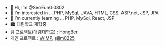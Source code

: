 - 👋 Hi, I’m @SeoEunGi0802
- 👀 I’m interested in ... PHP, MySql, JAVA, HTML, CSS, ASP.net, JSP, JPA
- 🌱 I’m currently learning ... PHP, MySql, React, JSP
- 🏙 대림학교 재학중
- 팀 프로젝트(대림대학교) : [HongBer](https://github.com/SeoEunGi0802/HongBer)
- 개인 프로젝트 : [WIMP](https://github.com/SeoEunGi0802/WIMP), [sjlim0225](https://github.com/SeoEunGi0802/sjlim0225)

<!---
SeoEunGi0802/SeoEunGi0802 is a ✨ special ✨ repository because its `README.md` (this file) appears on your GitHub profile.
You can click the Preview link to take a look at your changes.
--->
